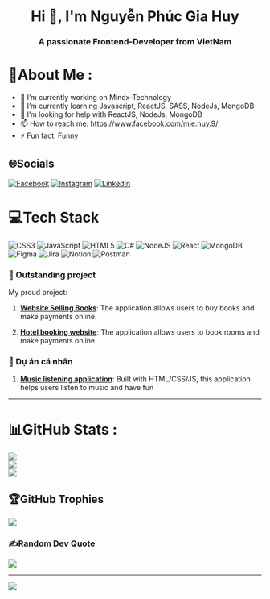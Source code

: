 <h1 align="center">Hi 👋, I'm Nguyễn Phúc Gia Huy</h1>
<h3 align="center">A passionate Frontend-Developer from VietNam</h3>

# 💫About Me :
- 🔭 I’m currently working on Mindx-Technology
- 🌱 I’m currently learning Javascript, ReactJS, SASS, NodeJs, MongoDB
- 🤔 I’m looking for help with ReactJS, NodeJs, MongoDB
- 📫 How to reach me: https://www.facebook.com/mie.huy.9/
- ⚡ Fun fact: Funny

## 🌐Socials
[![Facebook](https://img.shields.io/badge/Facebook-%231877F2.svg?logo=Facebook&logoColor=white)](https://facebook.com/https://www.facebook.com/mie.huy.9/) [![Instagram](https://img.shields.io/badge/Instagram-%23E4405F.svg?logo=Instagram&logoColor=white)](https://instagram.com/Icyy.huy) [![LinkedIn](https://img.shields.io/badge/LinkedIn-%230077B5.svg?logo=linkedin&logoColor=white)](https://linkedin.com/in/lihttps://www.linkedin.com/in/huy-nguyễn-343b86248/) 

# 💻Tech Stack
![CSS3](https://img.shields.io/badge/css3-%231572B6.svg?style=for-the-badge&logo=css3&logoColor=white) ![JavaScript](https://img.shields.io/badge/javascript-%23323330.svg?style=for-the-badge&logo=javascript&logoColor=%23F7DF1E) ![HTML5](https://img.shields.io/badge/html5-%23E34F26.svg?style=for-the-badge&logo=html5&logoColor=white) ![C#](https://img.shields.io/badge/c%23-%23239120.svg?style=for-the-badge&logo=c-sharp&logoColor=white) ![NodeJS](https://img.shields.io/badge/node.js-6DA55F?style=for-the-badge&logo=node.js&logoColor=white) ![React](https://img.shields.io/badge/react-%2320232a.svg?style=for-the-badge&logo=react&logoColor=%2361DAFB) ![MongoDB](https://img.shields.io/badge/MongoDB-%234ea94b.svg?style=for-the-badge&logo=mongodb&logoColor=white) 	![Figma](https://img.shields.io/badge/figma-%23F24E1E.svg?style=for-the-badge&logo=figma&logoColor=white) ![Jira](https://img.shields.io/badge/jira-%230A0FFF.svg?style=for-the-badge&logo=jira&logoColor=white) ![Notion](https://img.shields.io/badge/Notion-%23000000.svg?style=for-the-badge&logo=notion&logoColor=white) ![Postman](https://img.shields.io/badge/Postman-FF6C37?style=for-the-badge&logo=postman&logoColor=white)

### 🌟 Outstanding project

My proud project:

1. **[Website Selling Books](https://github.com/manhhoang8th4/CNPMNC_LT.git)**: The application allows users to buy books and make payments online. 

2. **[Hotel booking website](https://github.com/tottidung/IKIGAI.git)**: The application allows users to book rooms and make payments online.

### 🌟 Dự án cá nhân

1. **[Music listening application](https://github.com/tottidung/Music.git)**: Built with HTML/CSS/JS, this application helps users listen to music and have fun
---
# 📊GitHub Stats :
![](https://github-readme-stats.vercel.app/api?username=tottidung&theme=tokyonight&hide_border=false&include_all_commits=false&count_private=false)<br/>
![](https://github-readme-streak-stats.herokuapp.com/?user=tottidung&theme=tokyonight&hide_border=false)<br/>
![](https://github-readme-stats.vercel.app/api/top-langs/?username=tottidung&theme=tokyonight&hide_border=false&include_all_commits=false&count_private=false&layout=compact)

## 🏆GitHub Trophies
![](https://github-trophies.vercel.app/?username=tottidung&theme=radical&no-frame=false&no-bg=true&margin-w=4)

### ✍️Random Dev Quote
![](https://quotes-github-readme.vercel.app/api?type=horizontal&theme=tokyonight)

---
[![](https://visitcount.itsvg.in/api?id=tottidung&icon=4&color=0)](https://visitcount.itsvg.in)


